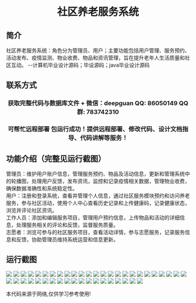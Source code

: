 <p><h1 align="center">社区养老服务系统</h1></p>

## 简介
社区养老服务系统：角色分为管理员、用户；主要功能包括用户管理、服务预约、活动发布、疫情监测、物业收费、物品和资讯管理，旨在提升老年人生活质量和社区互动。    --计算机毕业设计源码；毕设源码；java毕业设计源码


## 联系方式
<p><h3 align="center">获取完整代码与数据库文件 + 微信：deepguan QQ: 86050149 QQ群: 783742310</h3></p>
<p><h3 align="center">可帮忙远程部署 包运行成功！提供远程部署、修改代码、设计文档指导、代码讲解等服务！</h3></p>

## 功能介绍（完整见运行截图）
管理员：维护用户账户信息，管理服务预约、物品及活动信息，更新和管理系统中的轮播图，处理用户反馈，发布资讯，监控和记录疫情相关数据，管理物业收费，确保数据准确性和系统稳定性。  
用户：注册和登录系统，查看并管理个人信息，通过社区服务模块预约和访问养老服务，参与社区活动，使用个人中心查看历史记录和上传健康码，记录健康状态，浏览并评论社区资讯。  
工作人员：添加和编辑服务项目，管理用户预约信息，上传物品和活动的详细信息，处理服务相关的评论和反馈，监督服务质量。  
志愿者：浏览可参与的社区服务项目，查看活动详情，参与志愿服务，记录服务信息和反馈，协助管理员维持系统运营和信息更新。


## 运行截图
![](img/001.jpg)
![](img/002.jpg)
![](img/003.jpg)
![](img/004.jpg)
![](img/005.jpg)
![](img/006.jpg)
![](img/007.jpg)
![](img/008.jpg)
![](img/009.jpg)
![](img/010.jpg)
![](img/011.jpg)
![](img/012.jpg)
![](img/013.jpg)
![](img/014.jpg)
![](img/015.jpg)
![](img/016.jpg)
![](img/017.jpg)
![](img/018.jpg)
![](img/019.jpg)
![](img/020.jpg)
![](img/021.jpg)
![](img/022.jpg)
![](img/023.jpg)
![](img/024.jpg)
![](img/025.jpg)
![](img/026.jpg)
![](img/027.jpg)
![](img/028.jpg)
![](img/029.jpg)
![](img/030.jpg)
![](img/031.jpg)
![](img/032.jpg)
![](img/033.jpg)
![](img/034.jpg)
![](img/035.jpg)
![](img/036.jpg)
![](img/037.jpg)
![](img/038.jpg)
![](img/039.jpg)
![](img/040.jpg)
![](img/041.jpg)
![](img/042.jpg)
![](img/043.jpg)
![](img/044.jpg)

<p>本代码来源于网络,仅供学习参考使用!</p>
